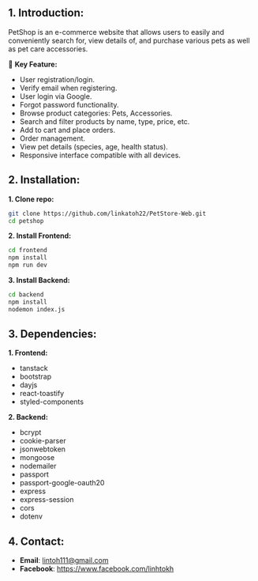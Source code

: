 ## 1. Introduction:
PetShop is an e-commerce website that allows users to easily and conveniently search for, view details of, and purchase various pets as well as pet care accessories.

🚀 **Key Feature:**
- User registration/login.
- Verify email when registering.
- User login via Google.
- Forgot password functionality.
- Browse product categories: Pets, Accessories.
- Search and filter products by name, type, price, etc.
- Add to cart and place orders.
- Order management.
- View pet details (species, age, health status).
- Responsive interface compatible with all devices.
## 2. Installation:
**1. Clone repo:**
```bash
git clone https://github.com/linkatoh22/PetStore-Web.git
cd petshop
```
**2. Install Frontend:**
```bash
cd frontend
npm install
npm run dev
```
**3. Install Backend:**
```bash
cd backend
npm install
nodemon index.js
```
## 3. Dependencies:
**1. Frontend:**
- tanstack
- bootstrap
- dayjs
- react-toastify
- styled-components
  
**2. Backend:**
- bcrypt
- cookie-parser
- jsonwebtoken
- mongoose
- nodemailer
- passport
- passport-google-oauth20
- express
- express-session
- cors
- dotenv
## 4. Contact:
- **Email**: lintoh111@gmail.com
- **Facebook**: https://www.facebook.com/linhtokh
